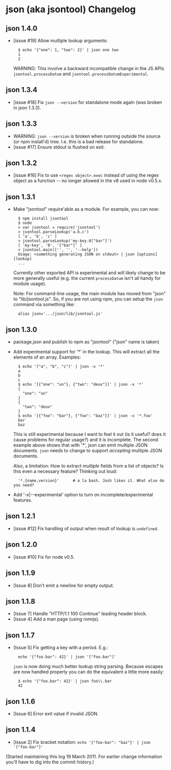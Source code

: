 # json (aka jsontool) Changelog

## json 1.4.0

- [issue #19] Allow multiple lookup arguments:

        $ echo '{"one": 1, "two": 2}' | json one two
        1
        2

  WARNING: This involve a backward incompatible change in the JS APIs
  `jsontool.processDatum` and `jsontool.processDatumExperimental`.


## json 1.3.4

- [issue #18] Fix `json --version` for standalone mode again (was broken in json 1.3.3).


## json 1.3.3

- WARNING: `json --version` is broken when running outside the source (or npm
  install'd) tree. I.e. this is a bad release for standalone.
- [issue #17] Ensure stdout is flushed on exit.


## json 1.3.2

- [issue #16] Fix to use `<regex object>.exec` instead of using the regex
  object as a function -- no longer allowed in the v8 used in node v0.5.x.


## json 1.3.1

- Make "jsontool" require'able as a module. For example, you can now:

        $ npm install jsontool
        $ node
        > var jsontool = require('jsontool')
        > jsontool.parseLookup('a.b.c')
        [ 'a', 'b', 'c' ]
        > jsontool.parseLookup('my-key.0["bar"]')
        [ 'my-key', '0', '["bar"]' ]
        > jsontool.main(['', '', '--help'])
        Usage: <something generating JSON on stdout> | json [options] [lookup]
        ...

  Currently other exported API is experimental and will likely change to be
  more generally useful (e.g. the current `processDatum` isn't all handy
  for module usage).

  Note: For command-line usage, the main module has moved from "json" to
  "lib/jsontool.js". So, if you are not using npm, you can setup the `json`
  command via something like:
  
        alias json='.../json/lib/jsontool.js'


## json 1.3.0

- package.json and publish to npm as "jsontool" ("json" name is taken)
- Add experimental support for '*' in the lookup. This will extract all
  the elements of an array. Examples:
        
        $ echo '["a", "b", "c"]' | json -x '*'
        a
        b
        c
        $ echo '[{"one": "un"}, {"two": "deux"}]' | json -x '*'
        {
          "one": "un"
        }
        {
          "two": "deux"
        }
        $ echo '[{"foo": "bar"}, {"foo": "baz"}]' | json -x '*.foo'
        bar
        baz
  
  This is still experimental because I want to feel it out (is it useful?
  does it cause problems for regular usage?) and it is incomplete. The
  second example above shows that with '\*', json can emit multiple JSON
  documents. `json` needs to change to support *accepting* multiple JSON
  documents.
  
  Also, a limitation: How to extract *multiple* fields from a list of
  objects? Is this even a necessary feature? Thinking out loud:
    
        '*.{name,version}'      # a la bash. Josh likes it. What else do you need?

- Add '-x|--experimental' option to turn on incomplete/experimental features.


## json 1.2.1

- [issue #12] Fix handling of output when result of lookup is `undefined`.


## json 1.2.0

- [issue #10] Fix for node v0.5.


## json 1.1.9

- [Issue 8] Don't emit a newline for empty output.


## json 1.1.8

- [Issue 7] Handle "HTTP/1.1 100 Continue" leading header block.
- [Issue 4] Add a man page (using ronnjs).


## json 1.1.7

- [Issue 5] Fix getting a key with a period. E.g.:

        echo '{"foo.bar": 42}' | json '["foo.bar"]'

  `json` is now doing much better lookup string parsing. Because escapes are
  now handled properly you can do the equivalent a little more easily:
  
        $ echo '{"foo.bar": 42}' | json foo\\.bar
        42


## json 1.1.6

- [Issue 6] Error exit value if invalid JSON.


## json 1.1.4

- [Issue 2] Fix bracket notation: `echo '{"foo-bar": "baz"}' | json '["foo-bar"]'`


(Started maintaining this log 19 March 2011. For earlier change information
you'll have to dig into the commit history.)
